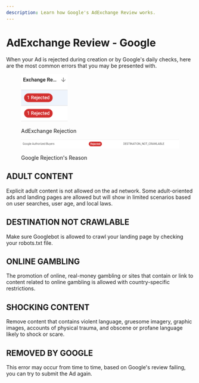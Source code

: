 ```yaml
---
description: Learn how Google's AdExchange Review works.
---
```


# AdExchange Review - Google

When your Ad is rejected during creation or by Google's daily checks, here are the most common errors that you may be presented with.

<figure><img src="../../../.gitbook/assets/image.png" alt="" width="125"><figcaption><p>AdExchange Rejection</p></figcaption></figure>

<figure><img src="../../../.gitbook/assets/image (1).png" alt=""><figcaption><p>Google Rejection's Reason</p></figcaption></figure>

## ADULT CONTENT

Explicit adult content is not allowed on the ad network. Some adult-oriented ads and landing pages are allowed but will show in limited scenarios based on user searches, user age, and local laws.

## DESTINATION NOT CRAWLABLE

Make sure Googlebot is allowed to crawl your landing page by checking your robots.txt file.

## ONLINE GAMBLING

The promotion of online, real-money gambling or sites that contain or link to content related to online gambling is allowed with country-specific restrictions.

## SHOCKING CONTENT

Remove content that contains violent language, gruesome imagery, graphic images, accounts of physical trauma, and obscene or profane language likely to shock or scare.

## REMOVED BY GOOGLE

This error may occur from time to time, based on Google's review failing, you can try to submit the Ad again.
